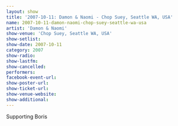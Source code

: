 ```yaml
---
layout: show
title: '2007-10-11: Damon & Naomi - Chop Suey, Seattle WA, USA'
name: 2007-10-11-damon-naomi-chop-suey-seattle-wa-usa
artist: 'Damon & Naomi'
show-venue: 'Chop Suey, Seattle WA, USA'
show-setlist: 
show-date: 2007-10-11
category: 2007
show-radio: 
show-lastfm: 
show-cancelled: 
performers: 
facebook-event-url: 
show-poster-url: 
show-ticket-url: 
show-venue-website: 
show-additional: 
---
```


Supporting Boris